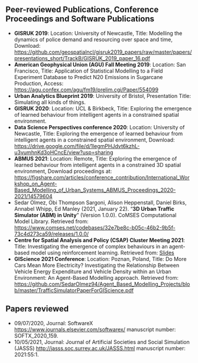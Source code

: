 ## Peer-reviewed Publications, Conference Proceedings and Software Publications


- **GISRUK 2019**: Location: University of Newcastle, Title: Modelling the dynamics of police demand and resourcing over space and time, Download: https://github.com/geospatialncl/gisruk2019_papers/raw/master/papers/presentations_short/TrackB/GISRUK_2019_paper_16.pdf
- **American Geophysical Union (AGU) Fall Meeting 2019**: Location: San Francisco, Title: Application of Statistical Modelling to a Field Experiment Database to Predict N20 Emissions in Sugarcane Production, Access: https://agu.confex.com/agu/fm19/prelim.cgi/Paper/554099 
- **Urban Analytics Blueprint 2019**: University of Bristol, Presentation Title: Simulating all kinds of things.
- **GISRUK 2020**: Location: UCL & Birkbeck, Title: Exploring the emergence of learned behaviour from intelligent agents in a constrained spatial environment.
- **Data Science Perspectives conference 2020**: Location: University of Newcastle, Title: Exploring the emergence of learned behaviour from intelligent agents in a constrained spatial environment, Download: https://drive.google.com/file/d/1legmPHJdvt6kzhL-u3vumhnKd3oHCncE/view?usp=sharing
- **ABMUS 2021**: Location: Remote, Title: Exploring the emergence of learned behaviour from intelligent agents in a constrained 3D spatial environment, Download proceedings at: https://figshare.com/articles/conference_contribution/International_Workshop_on_Agent-Based_Modelling_of_Urban_Systems_ABMUS_Proceedings_2020-2021/14579604
- Sedar Olmez, Obi Thompson Sargoni, Alison Heppenstall, Daniel Birks, Annabel Whipp, Ed Manley (2021, January 22). “**3D Urban Traffic Simulator (ABM) in Unity**” (Version 1.0.0). CoMSES Computational Model Library. Retrieved from: https://www.comses.net/codebases/32e7be8c-b05c-46b2-9b5f-73c4d273ca59/releases/1.0.0/
- **Centre for Spatial Analysis and Policy (CSAP) Cluster Meeting 2021**: Title: Investigating the emergence of complex behaviours in an agent-based model using reinforcement learning. Retrieved from: <a href="https://github.com/SedarOlmez94/sedarolmez.git.io/blob/master/sedar_olmez_CSAP2021.pdf" target="_blank">Slides</a>
- **GIScience 2021 Conference**: Location: Poznan, Poland, Title: Do More Cars Mean More Electricity? Investigating the Relationship Between Vehicle Energy Expenditure and Vehicle Density within an Urban Environment: An Agent-Based Modelling approach. Retrieved from: https://github.com/SedarOlmez94/Agent_Based_Modelling_Projects/blob/master/TrafficSimulatorPaperForGIScience.pdf


## Papers reviewed
- 09/07/2020, Journal: SoftwareX https://www.journals.elsevier.com/softwarex/ manuscript number: SOFTX_2020_159.
- 10/05/2021, Journal: Journal of Artificial Societies and Social Simulation (JASSS) http://jasss.soc.surrey.ac.uk/JASSS.html manuscript number: 2021:55:1.
